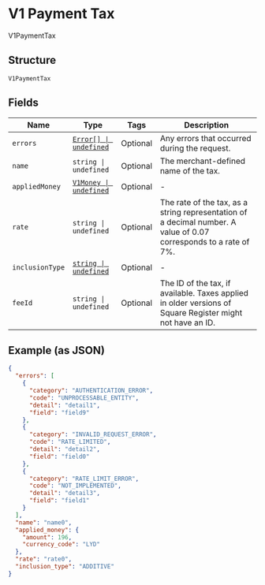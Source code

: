 
# V1 Payment Tax

V1PaymentTax

## Structure

`V1PaymentTax`

## Fields

| Name | Type | Tags | Description |
|  --- | --- | --- | --- |
| `errors` | [`Error[] \| undefined`](/doc/models/error.md) | Optional | Any errors that occurred during the request. |
| `name` | `string \| undefined` | Optional | The merchant-defined name of the tax. |
| `appliedMoney` | [`V1Money \| undefined`](/doc/models/v1-money.md) | Optional | - |
| `rate` | `string \| undefined` | Optional | The rate of the tax, as a string representation of a decimal number. A value of 0.07 corresponds to a rate of 7%. |
| `inclusionType` | [`string \| undefined`](/doc/models/v1-payment-tax-inclusion-type.md) | Optional | - |
| `feeId` | `string \| undefined` | Optional | The ID of the tax, if available. Taxes applied in older versions of Square Register might not have an ID. |

## Example (as JSON)

```json
{
  "errors": [
    {
      "category": "AUTHENTICATION_ERROR",
      "code": "UNPROCESSABLE_ENTITY",
      "detail": "detail1",
      "field": "field9"
    },
    {
      "category": "INVALID_REQUEST_ERROR",
      "code": "RATE_LIMITED",
      "detail": "detail2",
      "field": "field0"
    },
    {
      "category": "RATE_LIMIT_ERROR",
      "code": "NOT_IMPLEMENTED",
      "detail": "detail3",
      "field": "field1"
    }
  ],
  "name": "name0",
  "applied_money": {
    "amount": 196,
    "currency_code": "LYD"
  },
  "rate": "rate0",
  "inclusion_type": "ADDITIVE"
}
```

